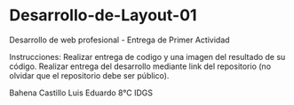 # Desarrollo-de-Layout-01
Desarrollo de web profesional - Entrega de Primer Actividad

Instrucciones: Realizar entrega de codigo y una imagen del resultado de su código. Realizar entrega del desarrollo mediante link del repositorio (no olvidar que el repositorio debe ser público).

Bahena Castillo Luis Eduardo 8°C IDGS
